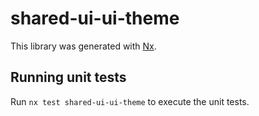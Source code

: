 # shared-ui-ui-theme

This library was generated with [Nx](https://nx.dev).

## Running unit tests

Run `nx test shared-ui-ui-theme` to execute the unit tests.

